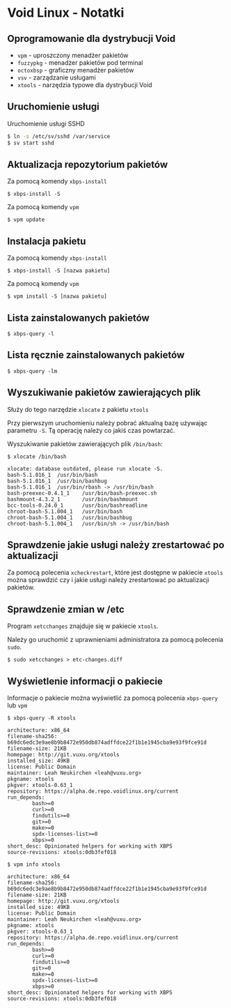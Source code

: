 # Void Linux - Notatki

## Oprogramowanie dla dystrybucji Void

- `vpm` - uproszczony menadżer pakietów
- `fuzzypkg` - menadżer pakietów pod terminal
- `octoxbsp` - graficzny menadżer pakietów
- `vsv` - zarządzanie usługami
- `xtools` - narzędzia typowe dla dystrybucji Void

## Uruchomienie usługi

Uruchomienie usługi SSHD

```bash
$ ln -s /etc/sv/sshd /var/service
$ sv start sshd
```

## Aktualizacja repozytorium pakietów

Za pomocą komendy `xbps-install`

```
$ xbps-install -S
```

Za pomocą komendy `vpm`

```
$ vpm update
```

## Instalacja pakietu

Za pomocą komendy `xbps-install`

```
$ xbps-install -S [nazwa pakietu]
```

Za pomocą komendy `vpm`

```
$ vpm install -S [nazwa pakietu]
```

## Lista zainstalowanych pakietów

```
$ xbps-query -l
```

## Lista ręcznie zainstalowanych pakietów

```
$ xbps-query -lm
```

## Wyszukiwanie pakietów zawierających plik

Służy do tego narzędzie `xlocate` z pakietu `xtools`

Przy pierwszym uruchomieniu należy pobrać aktualną bazę używając parametru `-S`.
Tą operację należy co jakiś czas powtarzać.

Wyszukiwanie pakietów zawierających plik `/bin/bash`:

```
$ xlocate /bin/bash

xlocate: database outdated, please run xlocate -S.
bash-5.1.016_1  /usr/bin/bash
bash-5.1.016_1  /usr/bin/bashbug
bash-5.1.016_1  /usr/bin/rbash -> /usr/bin/bash
bash-preexec-0.4.1_1    /usr/bin/bash-preexec.sh
bashmount-4.3.2_1       /usr/bin/bashmount
bcc-tools-0.24.0_1      /usr/bin/bashreadline
chroot-bash-5.1.004_1   /usr/bin/bash
chroot-bash-5.1.004_1   /usr/bin/bashbug
chroot-bash-5.1.004_1   /usr/bin/sh -> /usr/bin/bash
```

## Sprawdzenie jakie usługi należy zrestartować po aktualizacji

Za pomocą polecenia `xcheckrestart`, które jest dostępne w pakiecie `xtools`
można sprawdzić czy i jakie usługi należy zrestartować po aktualizacji pakietów.

## Sprawdzenie zmian w /etc

Program `xetcchanges` znajduje się w pakiecie `xtools`.

Należy go uruchomić z uprawnieniami administratora za pomocą polecenia `sudo`.

```
$ sudo xetcchanges > etc-changes.diff
```

## Wyświetlenie informacji o pakiecie

Informacje o pakiecie można wyświetlić za pomocą polecenia `xbps-query` lub `vpm`

```
$ xbps-query -R xtools

architecture: x86_64
filename-sha256: b69dc6edc3e9ae8b9b8472e950db874adffdce22f1b1e1945cba9e93f9fce91d
filename-size: 21KB
homepage: http://git.vuxu.org/xtools
installed_size: 49KB
license: Public Domain
maintainer: Leah Neukirchen <leah@vuxu.org>
pkgname: xtools
pkgver: xtools-0.63_1
repository: https://alpha.de.repo.voidlinux.org/current
run_depends:
        bash>=0
        curl>=0
        findutils>=0
        git>=0
        make>=0
        spdx-licenses-list>=0
        xbps>=0
short_desc: Opinionated helpers for working with XBPS
source-revisions: xtools:0db3fef018
```

```
$ vpm info xtools

architecture: x86_64
filename-sha256: b69dc6edc3e9ae8b9b8472e950db874adffdce22f1b1e1945cba9e93f9fce91d
filename-size: 21KB
homepage: http://git.vuxu.org/xtools
installed_size: 49KB
license: Public Domain
maintainer: Leah Neukirchen <leah@vuxu.org>
pkgname: xtools
pkgver: xtools-0.63_1
repository: https://alpha.de.repo.voidlinux.org/current
run_depends:
        bash>=0
        curl>=0
        findutils>=0
        git>=0
        make>=0
        spdx-licenses-list>=0
        xbps>=0
short_desc: Opinionated helpers for working with XBPS
source-revisions: xtools:0db3fef018
```
